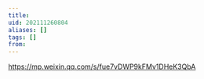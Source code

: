 ```yaml
---
title: 
uid: 202111260804
aliases: []
tags: []
from: 
---
```

https://mp.weixin.qq.com/s/fue7vDWP9kFMv1DHeK3QbA